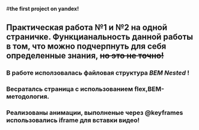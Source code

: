 #**the first project on yandex!**
## Практическая работа №1 и №2 на одной страничке. Функцианальность данной работы в том, что можно подчерпнуть для себя определенные знания, ~~но это не точно!~~

### В работе исползовалась файловая структура _BEM Nested_ !
### Весраталсь страница с использованием flex,BEM- методология.
### Реализованы  анимации, выполненые через @keyframes использовались  iframe для вставки видео!